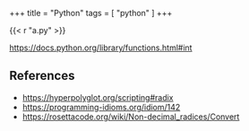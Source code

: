 +++
title = "Python"
tags = [ "python" ]
+++

{{< r "a.py" >}}

<https://docs.python.org/library/functions.html#int>

## References

- <https://hyperpolyglot.org/scripting#radix>
- <https://programming-idioms.org/idiom/142>
- <https://rosettacode.org/wiki/Non-decimal_radices/Convert>
